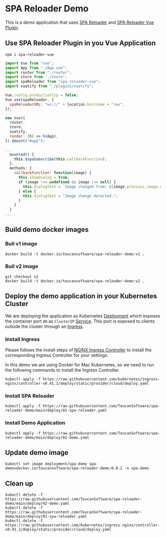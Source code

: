 # SPA Reloader Demo

This is a demo application that uses [SPA Reloader](https://github.com/ToucanSoftware/spa-reloader) and [SPA Reloader Vue Plugin](https://github.com/ToucanSoftware/spa-reloader-vue).

## Use SPA Reloader Plugin in you Vue Application

```console
npm i spa-reloader-vue
```

```javascript
import Vue from "vue";
import App from "./App.vue";
import router from "./router";
import store from "./store";
import spaReloader from "spa-reloader-vue";
import vuetify from "./plugins/vuetify";

Vue.config.productionTip = false;
Vue.use(spaReloader, {
  spaReloaderURL: "ws://" + location.hostname + "/ws",
});

new Vue({
  router,
  store,
  vuetify,
  render: (h) => h(App),
}).$mount("#app");
```

```javascript
...
  mounted() {
    this.$spaSubscribe(this.callbackFunction);
  },
  methods: {
    callbackFunction: function(image) {
      this.showDialog = true;
      if (image !== undefined && image !== null) {
        this.dialogText = `Image changed from: ${image.previous_image.name}, to: ${image.current_image.name}`;
      } else {
        this.dialogText = "Image change detected.";
      }
    }
  }
...
```

## Build demo docker images

### Buil v1 image

```console
docker build -t docker.io/toucansoftware/spa-reloader-demo:v1 .
```

### Buil v2 image

```console
git checkout v2
docker build -t docker.io/toucansoftware/spa-reloader-demo:v2 .
```

## Deploy the demo application in your Kubernetes Cluster

We are deploying the application as Kubernetes [Deployment](https://kubernetes.io/docs/concepts/workloads/controllers/deployment/) which exposes the container port `80` as `ClusterIP` [Service](https://kubernetes.io/docs/concepts/services-networking/service/). This port is exposed to clients outside the cluster through an [Ingress](https://kubernetes.io/docs/concepts/services-networking/ingress/).

### Install Ingress

Please follows the install steps of [NGINX Ingress Controller](https://kubernetes.github.io/ingress-nginx/deploy/#installation-guide) to install the corresponding Ingress Controller for your settings.

In this demo we are using Docker for Mac Kubernetes, so we need to run the following commands to install the Ingress Controller.

```console
kubectl apply -f https://raw.githubusercontent.com/kubernetes/ingress-nginx/controller-v0.41.1/deploy/static/provider/cloud/deploy.yaml
```

### Install SPA Reloader

```console
kubectl apply -f https://raw.githubusercontent.com/ToucanSoftware/spa-reloader-demo/main/deploy/01-spa-reloader.yaml
```

### Install Demo Application

```console
kubectl apply -f https://raw.githubusercontent.com/ToucanSoftware/spa-reloader-demo/main/deploy/02-demo.yaml
```

## Update demo image

```console
kubectl set image deployment/spa-demo spa-demo=docker.io/toucansoftware/spa-reloader-demo:0.0.2 -n spa-demo
```

## Clean up

```console
kubectl delete -f https://raw.githubusercontent.com/ToucanSoftware/spa-reloader-demo/main/deploy/02-demo.yaml
kubectl delete -f https://raw.githubusercontent.com/ToucanSoftware/spa-reloader-demo/main/deploy/01-spa-reloader.yaml
kubectl delete -f https://raw.githubusercontent.com/kubernetes/ingress-nginx/controller-v0.41.1/deploy/static/provider/cloud/deploy.yaml
```
